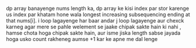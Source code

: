 dp array banayenge nums length ka, dp array ke kisi index par stor karenge us index par khatam hone wala longest increasing subsequencing ending at that nums[i]. i loop lagayenge har baar andar j loop lagayenge aur chexck karneg agar mere se pahle welement se jaake chipak sakte hain ki nahi , hamse chota hoga chipak sakte hain, aur isme  jiska length sabse jayada hoga usko count rakheneg aumse +1 kar ke apne me dal  lenge
